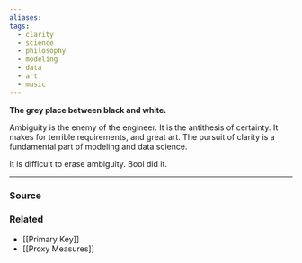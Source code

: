 ```yaml
---
aliases: 
tags:
  - clarity
  - science
  - philosophy
  - modeling
  - data
  - art
  - music
---
```

**The grey place between black and white.**

Ambiguity is the enemy of the engineer. It is the antithesis of certainty. It makes for terrible requirements, and great art. The pursuit of clarity is a fundamental part of modeling and data science.

It is difficult to erase ambiguity. Bool did it. 

---

### Source

### Related
- [[Primary Key]] 
- [[Proxy Measures]]